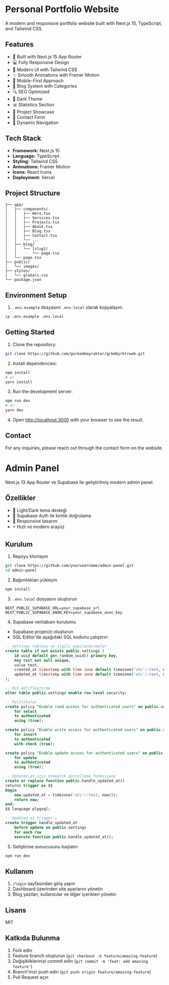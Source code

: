 # Personal Portfolio Website

A modern and responsive portfolio website built with Next.js 15, TypeScript, and Tailwind CSS.

## Features

- 🚀 Built with Next.js 15 App Router
- 💻 Fully Responsive Design
- 🎨 Modern UI with Tailwind CSS
- ✨ Smooth Animations with Framer Motion
- 📱 Mobile-First Approach
- 📝 Blog System with Categories
- 🔍 SEO Optimized
- 🌙 Dark Theme
- 📊 Statistics Section
- 💼 Project Showcase
- 📱 Contact Form
- 🔄 Dynamic Navigation

## Tech Stack

- **Framework:** Next.js 15
- **Language:** TypeScript
- **Styling:** Tailwind CSS
- **Animations:** Framer Motion
- **Icons:** React Icons
- **Deployment:** Vercel

## Project Structure

```
├── app/
│   ├── components/
│   │   ├── Hero.tsx
│   │   ├── Services.tsx
│   │   ├── Projects.tsx
│   │   ├── About.tsx
│   │   ├── Blog.tsx
│   │   ├── Contact.tsx
│   │   └── ...
│   ├── blog/
│   │   └── [slug]/
│   │       └── page.tsx
│   └── page.tsx
├── public/
│   └── images/
├── styles/
│   └── globals.css
└── package.json
```
## Environment Setup

1. `.env.example` dosyasını `.env.local` olarak kopyalayın:
```bash
cp .env.example .env.local
```

## Getting Started

1. Clone the repository:
```bash
git clone https://github.com/gorkembayraktar/grkmbyrktrweb.git
```

2. Install dependencies:
```bash
npm install
# or
yarn install
```

3. Run the development server:
```bash
npm run dev
# or
yarn dev
```

4. Open [http://localhost:3000](http://localhost:3000) with your browser to see the result.

## Contact

For any inquiries, please reach out through the contact form on the website.

# Admin Panel

Next.js 13 App Router ve Supabase ile geliştirilmiş modern admin panel.

## Özellikler

- 🌙 Light/Dark tema desteği
- 🔐 Supabase Auth ile kimlik doğrulama
- 📱 Responsive tasarım
- ⚡ Hızlı ve modern arayüz

## Kurulum

1. Repoyu klonlayın
```bash
git clone https://github.com/yourusername/admin-panel.git
cd admin-panel
```

2. Bağımlılıkları yükleyin
```bash
npm install
```

3. `.env.local` dosyasını oluşturun
```env
NEXT_PUBLIC_SUPABASE_URL=your_supabase_url
NEXT_PUBLIC_SUPABASE_ANON_KEY=your_supabase_anon_key
```

4. Supabase veritabanı kurulumu
- Supabase projenizi oluşturun
- SQL Editor'de aşağıdaki SQL kodunu çalıştırın:

```sql
-- Settings tablosu ve ilgili yapılandırmalar
create table if not exists public.settings (
    id uuid default gen_random_uuid() primary key,
    key text not null unique,
    value text,
    created_at timestamp with time zone default timezone('utc'::text, now()) not null,
    updated_at timestamp with time zone default timezone('utc'::text, now()) not null
);

-- RLS aktifleştirme
alter table public.settings enable row level security;

-- Politikalar
create policy "Enable read access for authenticated users" on public.settings
    for select
    to authenticated
    using (true);

create policy "Enable write access for authenticated users" on public.settings
    for insert
    to authenticated
    with check (true);

create policy "Enable update access for authenticated users" on public.settings
    for update
    to authenticated
    using (true);

-- Updated_at için otomatik güncelleme fonksiyonu
create or replace function public.handle_updated_at()
returns trigger as $$
begin
    new.updated_at = timezone('utc'::text, now());
    return new;
end;
$$ language plpgsql;

-- Updated_at trigger'ı
create trigger handle_updated_at
    before update on public.settings
    for each row
    execute function public.handle_updated_at();
```

5. Geliştirme sunucusunu başlatın
```bash
npm run dev
```

## Kullanım

1. `/login` sayfasından giriş yapın
2. Dashboard üzerinden site ayarlarını yönetin
3. Blog yazıları, kullanıcılar ve diğer içerikleri yönetin

## Lisans

MIT

## Katkıda Bulunma

1. Fork edin
2. Feature branch oluşturun (`git checkout -b feature/amazing-feature`)
3. Değişikliklerinizi commit edin (`git commit -m 'feat: add amazing feature'`)
4. Branch'inizi push edin (`git push origin feature/amazing-feature`)
5. Pull Request açın
